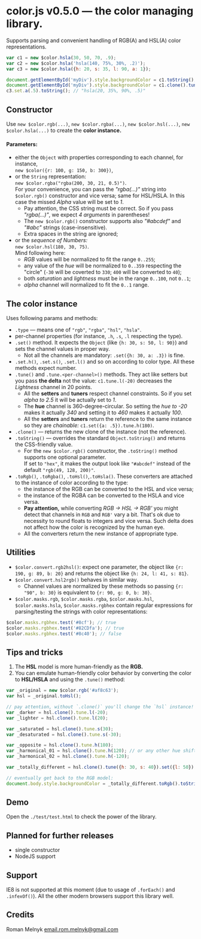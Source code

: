 # color.js v0.5.0 &mdash; the color managing library.
Supports parsing and convenient handling of RGB(A) and HSL(A) color representations.

```javascript
var c1 = new $color.hsla(30, 50, 70, .9);
var c2 = new $color.hsla('hsla(140, 75%, 30%, .2)');
var c3 = new $color.hsla({h: 20, s: 35, l: 90, a: 1});

document.getElementById('myDiv').style.backgroundColor = c1.toString();
document.getElementById('myDiv').style.backgroundColor = c1.clone().tune({l: -20}).toString(); // a bit lighter
c3.set.a(.5).toString(); // "hsla(20, 35%, 90%, .5)"
```
## Constructor
Use `new $color.rgb(...)`, `new $color.rgba(...)`, `new $color.hsl(...)`, `new $color.hsla(...)` to create the **color instance.**
#### Parameters:
* either the `Object` with properties corresponding to each channel, for instance,  
   `new $color({r: 100, g: 150, b: 300})`,
* or the `String` representation:  
   `new $color.rgba("rgba(200, 30, 21, 0.5)")`.  
   For your convenience, you can pass the _"rgba(...)"_ string into `$color.rgb()` constructor and vice versa; same for HSL/HSLA. In this case the missed _Alpha_ value will be set to _1_.
  * Pay attention, the CSS string must be correct. So if you pass _"rgba(...)"_, we expect _4 arguments_ in parentheses!
  * The `new $color.rgb()` constructor supports also _"#abcdef"_ and _"#abc"_ strings (case-insensitive).
  * Extra spaces in the string are ignored;
* or the *sequence of Numbers:*  
   `new $color.hsl(180, 30, 75)`.  
   Mind following here:
  * _RGB_ values will be normalized to fit the range `0..255`;
  * any value of the _hue_ will be normalized to `0..359` respecting the "circle" (`-30` will be coverted to `330`; `400` will be converted to `40`);
  * both _saturation_ and _lightness_ must be in the range `0..100`, not `0..1`;
  * _alpha_ channel will normalized to fit the `0..1` range.

## The color instance
Uses following params and methods:
* `.type` &mdash; means one of `"rgb"`, `"rgba"`, `"hsl"`, `"hsla"`.
* per-channel properties (for instance, `.h`, `.s`, `.l` respecting the type).
* `.set()` method. It expects the `Object` (like `{h: 30, s: 50, l: 90}`) and sets the channel values in proper way.
  * Not all the channels are mandatory: `.set({h: 30, a: .3})` is fine.
* `.set.h()`, `.set.s()`, `.set.l()` and so on according to color type. All these methods expect number.
* `.tune()` and `.tune.<per-channel>()` methods. They act like setters but you pass **the delta** not the value: `c1.tune.l(-20)` decreases the _Lightness_ channel in 20 points.
  * All the **setters** and **tuners** respect channel constraints. So if you set _alpha to 2.5_ it will be actually set to _1_.
  * The **hue** channel is 360-degree-circular. So setting the _hue to -20_ makes it actually _340_ and setting it to _460_ makes it actually _100_.
  * All the **setters** and **tuners** return the reference to the same instance so they are _chainable:_ `c1.set({a: .5}).tune.h(180)`.
* `.clone()` &mdash; returns the new clone of the instance (not the reference).
* `.toString()` &mdash; overrides the standard `Object.toString()` and returns the CSS-friendly value.
  * For the `new $color.rgb()` constructor, the `.toString()` method supports one optional parameter.  
   If set to `"hex"`, it makes the output look like `"#abcdef"` instead of the default `"rgb(49, 128, 200)"`.
* `.toRgb()`, `.toRgba()`, `.toHsl()`,`.toHsla()`. These converters are attached to the instance of color according to the type:
  * the instance of the RGB can be converted to the HSL and vice versa;
  * the instance of the RGBA can be converted to the HSLA and vice versa.
  * **Pay attention,** while converting _RGB &rarr; HSL &rarr; RGB'_ you might detect that channels in `RGB` and `RGB'` vary a bit. That's ok due to necessity to round floats to integers and vice versa. Such delta does not affect how the color is recognized by the human eye.
  * All the converters return the new instance of appropriate type.

## Utilities
* `$color.convert.rgb2hsl()`: expect one parameter, the object like `{r: 190, g: 89, b: 20}` and returns the object like `{h: 24, l: 41, s: 81}`.
* `$color.convert.hsl2rgb()` behaves in similar way.
  * Channel values are normalized by these methods so passing `{r: "90", b: 30}` is equivalent to `{r: 90, g: 0, b: 30}`.
* `$color.masks.rgb`, `$color.masks.rgba`, `$color.masks.hsl`, `$color.masks.hsla`, `$color.masks.rgbhex` contain regular expressions for parsing/testing the strings with color representations:  
```javascript
$color.masks.rgbhex.test('#8cf'); // true
$color.masks.rgbhex.test('#82CDfa'); // true
$color.masks.rgbhex.test('#8c40'); // false
```

## Tips and tricks
1. The **HSL** model is more human-friendly as the **RGB.**
2. You can emulate human-friendly color behavior by converting the color to **HSL/HSLA** and using the `.tune()` method:
```javascript
var _original = new $color.rgb('#af8c63');
var hsl = _original.toHsl();

// pay attention, without `.clone()` you'll change the `hsl` instance!
var _darker = hsl.clone().tune.l(-20);
var _lighter = hsl.clone().tune.l(20);

var _saturated = hsl.clone().tune.s(30);
var _desaturated = hsl.clone().tune.s(-30);

var _opposite = hsl.clone().tune.h(180);
var _harmonical_01 = hsl.clone().tune.h(120); // or any other hue shift
var _harmonical_02 = hsl.clone().tune.h(-120);

var _totally_different = hsl.clone().tune({h: 30, s: 40}).set({l: 50}); // the sequence might be continued

// eventually get back to the RGB model:
document.body.style.backgroundColor = _totally_different.toRgb().toString('hex'); // "#d5db24"
```

## Demo
Open the `./test/test.html` to check the power of the library.

## Planned for further releases
* single constructor
* NodeJS support

## Support
IE8 is not supported at this moment (due to usage of `.forEach()` and `.infexOf()`). All the other modern browsers support this library well.

## Credits
Roman Melnyk <email.rom.melnyk@gmail.com>
